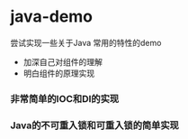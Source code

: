 # java-demo
尝试实现一些关于Java 常用的特性的demo
- 加深自己对组件的理解
- 明白组件的原理实现


### 非常简单的IOC和DI的实现

### Java的不可重入锁和可重入锁的简单实现
